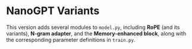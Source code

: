 # NanoGPT Variants

This version adds several modules to `model.py`, including **RoPE** (and its variants), **N-gram adapter**, and the **Memory-enhanced block**, along with the corresponding parameter definitions in `train.py`.
